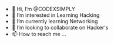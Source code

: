 - 👋 Hi, I’m @CODEXSIMPLY
- 👀 I’m interested in Learning Hacking 
- 🌱 I’m currently learning Networking 
- 💞️ I’m looking to collaborate on Hacker's
- 📫 How to reach me ...

<!---
CODEXSIMPLY/CODEXSIMPLY is a ✨ special ✨ repository because its `README.md` (this file) appears on your GitHub profile.
You can click the Preview link to take a look at your changes.
--->
